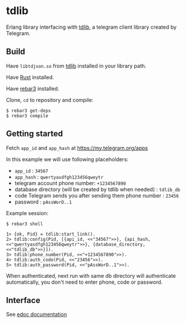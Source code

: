 tdlib
=====

Erlang library interfacing with [tdlib](https://github.com/tdlib/td), a telegram client library created by Telegram.

Build
-----

Have `libtdjson.so` from [tdlib](https://github.com/tdlib/td) installed in your library path.

Have [Rust](https://rustup.rs/) installed.

Have [rebar3](https://www.rebar3.org/) installed.

Clone, `cd` to repository and compile:

    $ rebar3 get-deps
    $ rebar3 compile


Getting started
-----

Fetch `app_id` and `app_hash` at https://my.telegram.org/apps

In this example we will use following placeholders:

 * `app_id` : `34567`
 * `app_hash` : `qwertyasdfgh123456qweytr`
 * telegram account phone number: `+1234567890`
 * database directory (will be created by tdlib when needed) : `tdlib_db`
 * code Telegram sends you after sending them phone number : `23456`
 * password : `pAssWorD..1`

Example session:

    $ rebar3 shell

    1> {ok, Pid} = tdlib:start_link().
	2> tdlib:config(Pid, [{api_id, <<"34567">>}, {api_hash, <<"qwertyasdfgh123456qweytr">>}, {database_directory, <<"tdlib_db">>}]).
	3> tdlib:phone_number(Pid, <<"+1234567890">>).
	4> tdlib:auth_code(Pid, <<"23456">>).
	5> tdlib:auth_password(Pid, <<"pAssWorD..1">>).

When authenticated, next run with same db directory will authenticate automatically, you don't need to enter phone, code or password.


Interface
-----

See [edoc documentation](doc/README.md)
